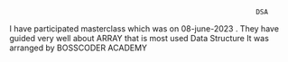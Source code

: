                                                                  DSA
I have participated masterclass which was on 08-june-2023 .
They have guided very well about ARRAY that is most used Data Structure 
It was arranged by BOSSCODER ACADEMY
